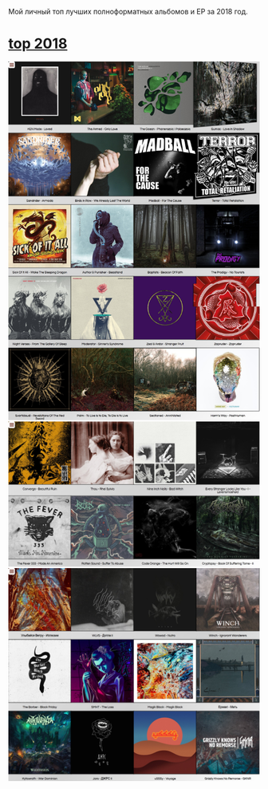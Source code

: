 Мой личный топ лучших полноформатных альбомов и ЕР за 2018 год.
# [top 2018](https://armandupe.github.io/The-best-albums-of-2018/index.html)
![preview1](preview1.jpg)
![preview2](preview2.jpg)
![preview3](preview3.jpg)
